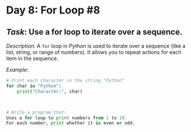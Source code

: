 # Day 8: For Loop #8
## *Task*: Use a for loop to iterate over a sequence.

*Description*:
A `for` loop in Python is used to iterate over a sequence (like a list, string, or range of numbers). It allows you to repeat actions for each item in the sequence.

*Example*:
```python
# Print each character in the string "Python"
for char in "Python":
    print("Character:", char)



# Write a program that:
Uses a for loop to print numbers from 1 to 10.
For each number, print whether it is even or odd.
